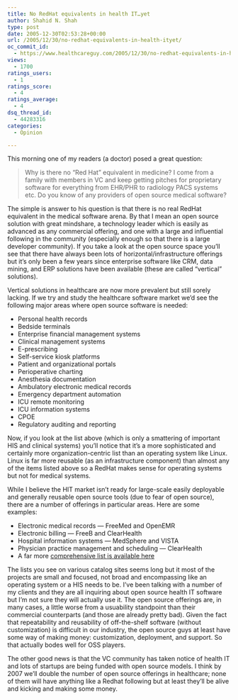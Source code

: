```yaml
---
title: No RedHat equivalents in health IT…yet
author: Shahid N. Shah
type: post
date: 2005-12-30T02:53:28+00:00
url: /2005/12/30/no-redhat-equivalents-in-health-ityet/
oc_commit_id:
  - https://www.healthcareguy.com/2005/12/30/no-redhat-equivalents-in-health-ityet/1478768975
views:
  - 1700
ratings_users:
  - 1
ratings_score:
  - 4
ratings_average:
  - 4
dsq_thread_id:
  - 44283316
categories:
  - Opinion

---
```

This morning one of my readers (a doctor) posed a great question:

> Why is there no &#8220;Red Hat&#8221; equivalent in medicine? I come from a family with members in VC and keep getting pitches for proprietary software for everything from EHR/PHR to radiology PACS systems etc. Do you know of any providers of open source medical software? 

The simple is answer to his question is that there is no real RedHat equivalent in the medical software arena. By that I mean an open source solution with great mindshare, a technology leader which is easily as advanced as any commercial offering, and one with a large and influential following in the community (especially enough so that there is a large developer community). If you take a look at the open source space you&#8217;ll see that there have always been lots of horizontal/infrastructure offerings but it&#8217;s only been a few years since enterprise software like CRM, data mining, and ERP solutions have been available (these are called &#8220;vertical&#8221; solutions).

Vertical solutions in healthcare are now more prevalent but still sorely lacking. If we try and study the healthcare software market we&#8217;d see the following major areas where open source software is needed:

  * Personal health records
  * Bedside terminals
  * Enterprise financial management systems
  * Clinical management systems
  * E-prescribing
  * Self-service kiosk platforms
  * Patient and organizational portals
  * Perioperative charting
  * Anesthesia documentation
  * Ambulatory electronic medical records
  * Emergency department automation
  * ICU remote monitoring
  * ICU information systems
  * CPOE
  * Regulatory auditing and reporting

Now, if you look at the list above (which is only a smattering of important HIS and clinical systems) you&#8217;ll notice that it&#8217;s a more sophisticated and certainly more organization-centric list than an operating system like Linux. Linux is far more reusable (as an infrastructure component) than almost any of the items listed above so a RedHat makes sense for operating systems but not for medical systems.

While I believe the HIT market isn&#8217;t ready for large-scale easily deployable and generally reusable open source tools (due to fear of open source), there are a number of offerings in particular areas. Here are some examples:

  * Electronic medical records &#8212; FreeMed and OpenEMR
  * Electronic billing &#8212; FreeB and ClearHealth
  * Hospital information systems &#8212; MedSphere and VISTA
  * Physician practice management and scheduling &#8212; ClearHealth
  * A far more [comprehensive list is available here][1] 

The lists you see on various catalog sites seems long but it most of the projects are small and focused, not broad and encompassing like an operating system or a HIS needs to be. I&#8217;ve been talking with a number of my clients and they are all inquiring about open source health IT software but I&#8217;m not sure they will actually use it. The open source offerings are, in many cases, a little worse from a usuability standpoint than their commercial counterparts (and those are already pretty bad). Given the fact that repeatability and reusability of off-the-shelf software (without customization) is difficult in our industry, the open source guys at least have some way of making money: customization, deployment, and support. So that actually bodes well for OSS players.

The other good news is that the VC community has taken notice of health IT and lots of startups are being funded with open source models. I think by 2007 we&#8217;ll double the number of open source offerings in healthcare; none of them will have anything like a Redhat following but at least they&#8217;ll be alive and kicking and making some money.

 [1]: http://sls.netpatia.com